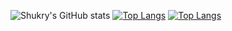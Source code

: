 ![Shukry's GitHub stats](https://github-readme-stats.vercel.app/api?username=MohamadShukry&theme=dark&show_icons=true)
[![Top Langs](https://github-readme-stats.vercel.app/api/top-langs/?username=MohamadShukry)](https://github.com/MohamadShukry/github-readme-stats)
[![Top Langs](https://github-readme-stats.vercel.app/api/top-langs/?username=MohamadShukry&layout=compact)](https://github.com/MohamadShukry/github-readme-stats)
